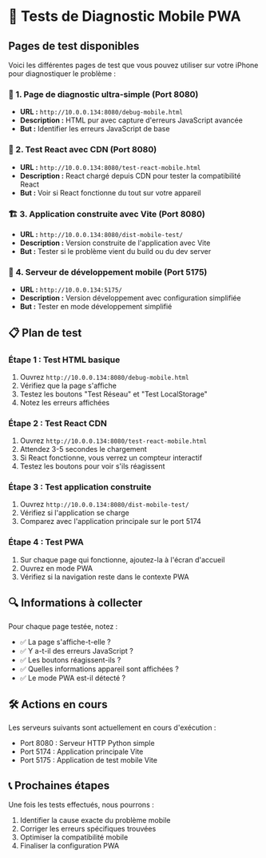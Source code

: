 # 📱 Tests de Diagnostic Mobile PWA

## Pages de test disponibles

Voici les différentes pages de test que vous pouvez utiliser sur votre iPhone pour diagnostiquer le problème :

### 🔧 1. Page de diagnostic ultra-simple (Port 8080)
- **URL :** `http://10.0.0.134:8080/debug-mobile.html`
- **Description :** HTML pur avec capture d'erreurs JavaScript avancée
- **But :** Identifier les erreurs JavaScript de base

### 🧪 2. Test React avec CDN (Port 8080)  
- **URL :** `http://10.0.0.134:8080/test-react-mobile.html`
- **Description :** React chargé depuis CDN pour tester la compatibilité React
- **But :** Voir si React fonctionne du tout sur votre appareil

### 🏗️ 3. Application construite avec Vite (Port 8080)
- **URL :** `http://10.0.0.134:8080/dist-mobile-test/`
- **Description :** Version construite de l'application avec Vite
- **But :** Tester si le problème vient du build ou du dev server

### 🚀 4. Serveur de développement mobile (Port 5175)
- **URL :** `http://10.0.0.134:5175/`
- **Description :** Version développement avec configuration simplifiée
- **But :** Tester en mode développement simplifié

## 📋 Plan de test

### Étape 1 : Test HTML basique
1. Ouvrez `http://10.0.0.134:8080/debug-mobile.html`
2. Vérifiez que la page s'affiche
3. Testez les boutons "Test Réseau" et "Test LocalStorage"
4. Notez les erreurs affichées

### Étape 2 : Test React CDN
1. Ouvrez `http://10.0.0.134:8080/test-react-mobile.html`  
2. Attendez 3-5 secondes le chargement
3. Si React fonctionne, vous verrez un compteur interactif
4. Testez les boutons pour voir s'ils réagissent

### Étape 3 : Test application construite
1. Ouvrez `http://10.0.0.134:8080/dist-mobile-test/`
2. Vérifiez si l'application se charge
3. Comparez avec l'application principale sur le port 5174

### Étape 4 : Test PWA
1. Sur chaque page qui fonctionne, ajoutez-la à l'écran d'accueil
2. Ouvrez en mode PWA
3. Vérifiez si la navigation reste dans le contexte PWA

## 🔍 Informations à collecter

Pour chaque page testée, notez :
- ✅ La page s'affiche-t-elle ?
- ✅ Y a-t-il des erreurs JavaScript ?
- ✅ Les boutons réagissent-ils ?
- ✅ Quelles informations appareil sont affichées ?
- ✅ Le mode PWA est-il détecté ?

## 🛠️ Actions en cours

Les serveurs suivants sont actuellement en cours d'exécution :
- Port 8080 : Serveur HTTP Python simple
- Port 5174 : Application principale Vite  
- Port 5175 : Application de test mobile Vite

## 📞 Prochaines étapes

Une fois les tests effectués, nous pourrons :
1. Identifier la cause exacte du problème mobile
2. Corriger les erreurs spécifiques trouvées
3. Optimiser la compatibilité mobile
4. Finaliser la configuration PWA
